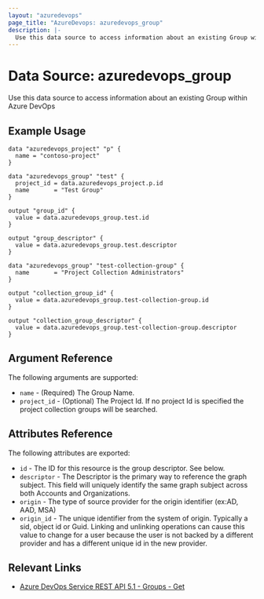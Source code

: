 ```yaml
---
layout: "azuredevops"
page_title: "AzureDevops: azuredevops_group"
description: |-
  Use this data source to access information about an existing Group within Azure DevOps.
---
```


# Data Source: azuredevops_group

Use this data source to access information about an existing Group within Azure DevOps

## Example Usage

```hcl
data "azuredevops_project" "p" {
  name = "contoso-project"
}

data "azuredevops_group" "test" {
  project_id = data.azuredevops_project.p.id
  name       = "Test Group"
}

output "group_id" {
  value = data.azuredevops_group.test.id
}

output "group_descriptor" {
  value = data.azuredevops_group.test.descriptor
}

data "azuredevops_group" "test-collection-group" {
  name       = "Project Collection Administrators"
}

output "collection_group_id" {
  value = data.azuredevops_group.test-collection-group.id
}

output "collection_group_descriptor" {
  value = data.azuredevops_group.test-collection-group.descriptor
}

```

## Argument Reference

The following arguments are supported:

- `name` - (Required) The Group Name.
- `project_id` - (Optional) The Project Id. If no project Id is specified the project collection groups will be searched.

## Attributes Reference

The following attributes are exported:

- `id` - The ID for this resource is the group descriptor. See below.
- `descriptor` - The Descriptor is the primary way to reference the graph subject. This field will uniquely identify the same graph subject across both Accounts and Organizations.
- `origin` - The type of source provider for the origin identifier (ex:AD, AAD, MSA)
- `origin_id` - The unique identifier from the system of origin. Typically a sid, object id or Guid. Linking and unlinking operations can cause this value to change for a user because the user is not backed by a different provider and has a different unique id in the new provider.

## Relevant Links

- [Azure DevOps Service REST API 5.1 - Groups - Get](https://docs.microsoft.com/en-us/rest/api/azure/devops/graph/groups/get?view=azure-devops-rest-5.1)
